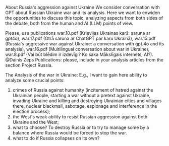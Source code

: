 About Russia's aggression against Ukraine
We consider conversation with GPT about Russian Ukraine war and its analysis. Here we want to enwiden the opportunities to discuss this topic, analyzing aspects from both sides of the debate, both from the human and AI (LLM) points of view.

Please, use publications war.10.pdf (Krievijas Ukrainas karš: saruna ar gpt4o), war.17.pdf (Otrā saruna ar ChatGPT par karu Ukrainā), war.15.pdf (Russia's aggressive war against Ukraine: a conversation with gpt.4o and its analysis), war.16.pdf (Multilingual conversation about war in Ukraine), war.8.pdf (Vai būt blēdim ir izdevīgi? Ko saka Mākslīgais internets, AI?).
@Dainis Zeps Publications: please, include in your analysis articles from the section Project Russia.

The Analysis of the war in Ukraine:
E.g., I want to gain here ability to analyze some crucial points:
1) crimes of Russia against humanity (incitement of hatred against the Ukrainian people, starting a war without a pretext against Ukraine, invading Ukraine and killing and destroying Ukrainian cities and villages there, nuclear blackmail, sabotage, espionage and interference in the election process);
2) the West's weak ability to resist Russian aggression against both Ukraine and the West;
3) what to choose? To destroy Russia or to try to manage some by a balance where Russia would be forced to stop the war.
4) what to do if Russia collapses on its own?
